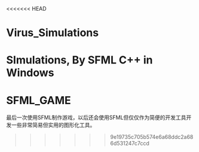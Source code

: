 <<<<<<< HEAD
# Virus_Simulations
SImulations, By SFML C++ in Windows
=======
# SFML_GAME
最后一次使用SFML制作游戏，以后还会使用SFML但仅仅作为简便的开发工具开发一些非常简易但实用的图形化工具。
>>>>>>> 9e19735c705b574e6a68ddc2a686d531247c7ccd
